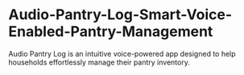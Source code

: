 # Audio-Pantry-Log-Smart-Voice-Enabled-Pantry-Management
Audio Pantry Log is an intuitive voice-powered app designed to help households effortlessly manage their pantry inventory. 
